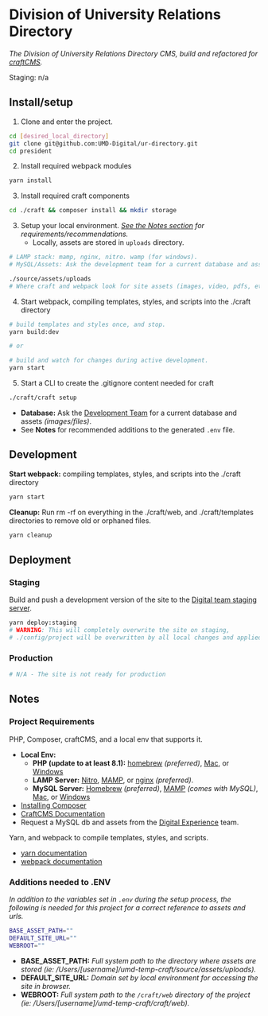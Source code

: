 # Division of University Relations Directory

_The Division of University Relations Directory CMS, build and refactored for [craftCMS](https://craftcms.com/docs/4.x/)._

Staging: n/a

## Install/setup

1. Clone and enter the project.

```bash
cd [desired_local_directory]
git clone git@github.com:UMD-Digital/ur-directory.git
cd president
```

2. Install required webpack modules

```bash
yarn install
```

3. Install required craft components

```bash
cd ./craft && composer install && mkdir storage
```

3. Setup your local environment. _[See the Notes section](#Notes) for requirements/recommendations._
   - Locally, assets are stored in `uploads` directory.

```bash
# LAMP stack: mamp, nginx, nitro. wamp (for windows).
# MySQL/Assets: Ask the development team for a current database and assets.

./source/assets/uploads
# Where craft and webpack look for site assets (images, video, pdfs, etc).

```

4. Start webpack, compiling templates, styles, and scripts into the ./craft directory

```bash
# build templates and styles once, and stop.
yarn build:dev

# or

# build and watch for changes during active development.
yarn start
```

5. Start a CLI to create the .gitignore content needed for craft

```bash
./craft/craft setup
```

- **Database:** Ask the [Development Team](https://github.com/UMD-Digital) for a current database and assets _(images/files)_.
- See **Notes** for recommended additions to the generated `.env` file.

## Development

**Start webpack:** compiling templates, styles, and scripts into the ./craft directory

```bash
yarn start
```

**Cleanup:** Run rm -rf on everything in the ./craft/web, and ./craft/templates directories to remove old or orphaned files.

```bash
yarn cleanup
```

## Deployment

### Staging

Build and push a development version of the site to the [Digital team staging server](https://umd-staging.com).

```bash
yarn deploy:staging
# WARNING: This will completely overwrite the site on staging,
# ./config/project will be overwritten by all local changes and applied to the db there.
```

### Production

```bash
# N/A - The site is not ready for production
```

## Notes

### Project Requirements

PHP, Composer, craftCMS, and a local env that supports it.

- **Local Env:**
  - **PHP (update to at least 8.1):** [homebrew](https://formulae.brew.sh/formula/php) _(preferred)_, [Mac](https://www.php.net/manual/en/install.macosx.php), or [Windows](https://www.php.net/manual/en/install.windows.php)
  - **LAMP Server:** [Nitro](https://craftcms.com/docs/nitro/), [MAMP](https://www.mamp.info/), or [nginx](https://nginx.org/en/docs/) _(preferred)_.
  - **MySQL Server:** [Homebrew](https://formulae.brew.sh/formula/mysql) _(preferred)_, [MAMP](https://www.mamp.info/) _(comes with MySQL)_, [Mac](https://dev.mysql.com/doc/refman/8.0/en/macos-installation-pkg.html), or [Windows](https://dev.mysql.com/doc/refman/8.0/en/windows-installation.html)
- [Installing Composer](https://getcomposer.org/doc/00-intro.md)
- [CraftCMS Documentation](https://craftcms.com/docs/)
- Request a MySQL db and assets from the [Digital Experience](https://github.com/UMD-Digital) team.

Yarn, and webpack to compile templates, styles, and scripts.

- [yarn documentation](https://classic.yarnpkg.com/en/docs)
- [webpack documentation](https://webpack.js.org/concepts/)

### Additions needed to .ENV

_In addition to the variables set in `.env` during the setup process, the following is needed for this project for a correct reference to assets and urls._

```bash
BASE_ASSET_PATH=""
DEFAULT_SITE_URL=""
WEBROOT=""
```

- **BASE_ASSET_PATH:** _Full system path to the directory where assets are stored (ie: /Users/[username]/umd-temp-craft/source/assets/uploads)._
- **DEFAULT_SITE_URL:** _Domain set by local environment for accessing the site in browser._
- **WEBROOT:** _Full system path to the `/craft/web` directory of the project (ie: /Users/[username]/umd-temp-craft/craft/web)._
